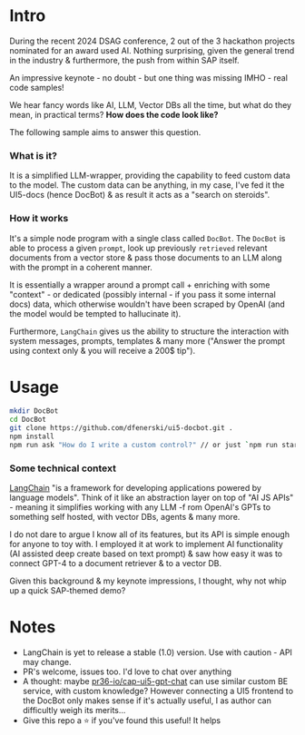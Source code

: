 # Intro

During the recent 2024 DSAG conference, 2 out of the 3 hackathon projects nominated for an award used AI. Nothing surprising, given the general trend in the industry & furthermore, the push from within SAP itself.

An impressive keynote - no doubt - but one thing was missing IMHO  - real code samples!

We hear fancy words like AI, LLM, Vector DBs all the time, but what do they mean, in practical terms? **How does the code look like?**

The following sample aims to answer this question.

### What is it?

It is a simplified LLM-wrapper, providing the capability to feed custom data to the model. The custom data can be anything, in my case, I've fed it the UI5-docs (hence DocBot) & as result it acts as a "search on steroids".

### How it works

It's a simple node program with a single class called `DocBot`. The `DocBot` is able to process a given `prompt`, look up previously `retrieved` relevant documents from a  vector store & pass those documents to an LLM along with the prompt in a coherent manner.

It is essentially a wrapper around a prompt call + enriching with some "context" - or dedicated (possibly internal - if you pass it some internal docs) data, which otherwise wouldn't have been scraped by OpenAI (and the model would be tempted to hallucinate it).

Furthermore, `LangChain` gives us the ability to structure the interaction with system messages, prompts, templates & many more ("Answer the prompt using context only & you will receive a 200$ tip").

# Usage

```bash
mkdir DocBot
cd DocBot
git clone https://github.com/dfenerski/ui5-docbot.git .
npm install
npm run ask "How do I write a custom control?" // or just `npm run start`, it will as you for a prompt
```

### Some technical context

[LangChain](https://js.langchain.com/docs/get_started/introduction) "is a framework for developing applications powered by language models". Think of it like an abstraction layer on top of "AI JS APIs" - meaning it simplifies working with any LLM -f rom OpenAI's GPTs to something self hosted, with vector DBs, agents & many more.

I do not dare to argue I know all of its features, but its API is simple enough for anyone to toy with. I employed it at work to implement AI functionality (AI assisted deep create based on text prompt) & saw how easy it was to connect GPT-4 to a document retriever & to a vector DB.

Given this background & my keynote impressions, I thought, why not whip up a quick SAP-themed demo?

# Notes

- LangChain is yet to release a stable (1.0) version. Use with caution - API may change.
- PR's welcome, issues too. I'd love to chat over anything
- A thought: maybe [pr36-io/cap-ui5-gpt-chat](https://github.com/p36-io/cap-ui5-gpt-chat) can use similar custom BE service, with custom knowledge? However connecting a UI5 frontend to the DocBot only makes sense if it's actually useful, I as author can difficultly weigh its merits...
- Give this repo a ⭐ if you've found this useful! It helps
